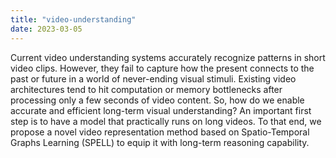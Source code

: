 ```yaml
---
title: "video-understanding"
date: 2023-03-05
---
```




Current video understanding systems accurately recognize patterns in short video clips. 
However, they fail to capture how the present connects to the past or future in a world of never-ending visual stimuli. 
Existing video architectures tend to hit computation or memory bottlenecks after processing only a few seconds of video content. 
So, how do we enable accurate and efficient long-term visual understanding? An important first step is to have a model that practically 
runs on long videos. To that end, we propose a novel video representation method based on Spatio-Temporal Graphs Learning (SPELL) to equip 
it with long-term reasoning capability. 
<!-- Figure 1 shows the time support capability for SPELL vs other methods.  -->

